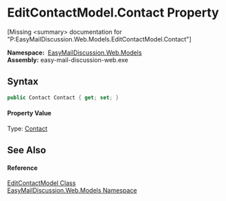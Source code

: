 EditContactModel.Contact Property
=================================

[Missing &lt;summary> documentation for "P:EasyMailDiscussion.Web.Models.EditContactModel.Contact"]


  **Namespace:**  [EasyMailDiscussion.Web.Models][1]  
  **Assembly:** easy-mail-discussion-web.exe

Syntax
------

```csharp
public Contact Contact { get; set; }
```

#### Property Value
Type: [Contact][2]

See Also
--------

#### Reference
[EditContactModel Class][3]  
[EasyMailDiscussion.Web.Models Namespace][1]  

[1]: ../README.md
[2]: ../../EasyMailDiscussion.Common.Database/Contact/README.md
[3]: README.md